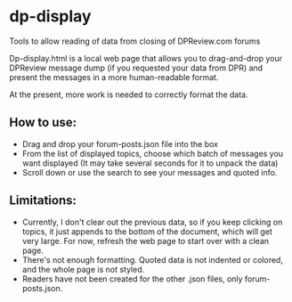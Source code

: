 # dp-display
Tools to allow reading of data from closing of DPReview.com forums

Dp-display.html is a local web page that allows you to drag-and-drop your DPReview message dump (if you requested your data from DPR) and present the messages in a more human-readable format.

At the present, more work is needed to correctly format the data.

## How to use:

- Drag and drop your forum-posts.json file into the box
- From the list of displayed topics, choose which batch of messages you want displayed
    (It may take several seconds for it to unpack the data)
- Scroll down or use the search to see your messages and quoted info.

## Limitations:

- Currently, I don't clear out the previous data, so if you keep clicking on topics, it just appends to the bottom of 
    the document, which will get very large.  For now, refresh the web page to start over with a clean page.
- There's not enough formatting.  Quoted data is not indented or colored, and the whole page is not styled.
- Readers have not been created for the other .json files, only forum-posts.json.

